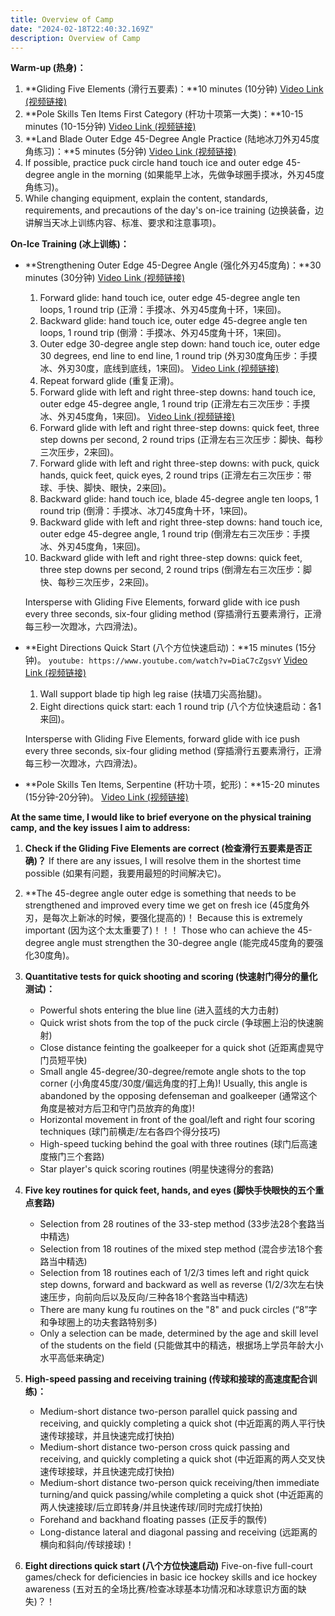 ```yaml
---
title: Overview of Camp
date: "2024-02-18T22:40:32.169Z"
description: Overview of Camp
---
```


**Warm-up (热身)：**
1. **Gliding Five Elements (滑行五要素)：**10 minutes (10分钟)
   [Video Link (视频链接)](https://v.douyin.com/i8q2ub69/)
2. **Pole Skills Ten Items First Category (杆功十项第一大类)：**10-15 minutes (10-15分钟)
   [Video Link (视频链接)](https://v.douyin.com/i8qj77Xe/)
3. **Land Blade Outer Edge 45-Degree Angle Practice (陆地冰刀外刃45度角练习)：**5 minutes (5分钟)
   [Video Link (视频链接)](https://v.douyin.com/i8q2WTMn/)
4. If possible, practice puck circle hand touch ice and outer edge 45-degree angle in the morning (如果能早上冰，先做争球圈手摸冰，外刃45度角练习)。
5. While changing equipment, explain the content, standards, requirements, and precautions of the day's on-ice training (边换装备，边讲解当天冰上训练内容、标准、要求和注意事项)。

**On-Ice Training (冰上训练)：**
- **Strengthening Outer Edge 45-Degree Angle (强化外刃45度角)：**30 minutes (30分钟)
  [Video Link (视频链接)](https://v.douyin.com/i8qjXVgb/)
    1. Forward glide: hand touch ice, outer edge 45-degree angle ten loops, 1 round trip (正滑：手摸冰、外刃45度角十环，1来回)。
    2. Backward glide: hand touch ice, outer edge 45-degree angle ten loops, 1 round trip (倒滑：手摸冰、外刃45度角十环，1来回)。
    3. Outer edge 30-degree angle step down: hand touch ice, outer edge 30 degrees, end line to end line, 1 round trip (外刃30度角压步：手摸冰、外刃30度，底线到底线，1来回)。
       [Video Link (视频链接)](https://v.douyin.com/i8q2TVb8/)
    4. Repeat forward glide (重复正滑)。
    5. Forward glide with left and right three-step downs: hand touch ice, outer edge 45-degree angle, 1 round trip (正滑左右三次压步：手摸冰、外刃45度角，1来回)。
       [Video Link (视频链接)](https://v.douyin.com/i8q6u8ag/)
    6. Forward glide with left and right three-step downs: quick feet, three step downs per second, 2 round trips (正滑左右三次压步：脚快、每秒三次压步，2来回)。
    7. Forward glide with left and right three-step downs: with puck, quick hands, quick feet, quick eyes, 2 round trips (正滑左右三次压步：带球、手快、脚快、眼快，2来回)。
    8. Backward glide: hand touch ice, blade 45-degree angle ten loops, 1 round trip (倒滑：手摸冰、冰刀45度角十环，1来回)。
    9. Backward glide with left and right three-step downs: hand touch ice, outer edge 45-degree angle, 1 round trip (倒滑左右三次压步：手摸冰、外刃45度角，1来回)。
    10. Backward glide with left and right three-step downs: quick feet, three step downs per second, 2 round trips (倒滑左右三次压步：脚快、每秒三次压步，2来回)。

  Intersperse with Gliding Five Elements, forward glide with ice push every three seconds, six-four gliding method (穿插滑行五要素滑行，正滑每三秒一次蹬冰，六四滑法)。

- **Eight Directions Quick Start (八个方位快速启动)：**15 minutes (15分钟)。
  `youtube: https://www.youtube.com/watch?v=DiaC7cZgsvY`
  [Video Link (视频链接)](https://v.douyin.com/i8q2Qc28/)
    1. Wall support blade tip high leg raise (扶墙刀尖高抬腿)。
    2. Eight directions quick start: each 1 round trip (八个方位快速启动：各1来回)。

  Intersperse with Gliding Five Elements, forward glide with ice push every three seconds, six-four gliding method (穿插滑行五要素滑行，正滑每三秒一次蹬冰，六四滑法)。

- **Pole Skills Ten Items, Serpentine (杆功十项，蛇形)：**15-20 minutes (15分钟-20分钟)。
  [Video Link (视频链接)](https://v.douyin.com/i8q2W6Pp/)


**At the same time, I would like to brief everyone on the physical training camp, and the key issues I aim to address:**

1. **Check if the Gliding Five Elements are correct (检查滑行五要素是否正确)？**
   If there are any issues, I will resolve them in the shortest time possible (如果有问题，我要用最短的时间解决它)。

2. **The 45-degree angle outer edge is something that needs to be strengthened and improved every time we get on fresh ice (45度角外刃，是每次上新冰的时候，要强化提高的)！ Because this is extremely important (因为这个太太重要了)！！！ Those who can achieve the 45-degree angle must strengthen the 30-degree angle (能完成45度角的要强化30度角)。

3. **Quantitative tests for quick shooting and scoring (快速射门得分的量化测试)：**
    - Powerful shots entering the blue line (进入蓝线的大力击射)
    - Quick wrist shots from the top of the puck circle (争球圈上沿的快速腕射)
    - Close distance feinting the goalkeeper for a quick shot (近距离虚晃守门员短平快)
    - Small angle 45-degree/30-degree/remote angle shots to the top corner (小角度45度/30度/偏远角度的打上角)! Usually, this angle is abandoned by the opposing defenseman and goalkeeper (通常这个角度是被对方后卫和守门员放弃的角度)!
    - Horizontal movement in front of the goal/left and right four scoring techniques (球门前横走/左右各四个得分技巧)
    - High-speed tucking behind the goal with three routines (球门后高速度掖门三个套路)
    - Star player's quick scoring routines (明星快速得分的套路)

4. **Five key routines for quick feet, hands, and eyes (脚快手快眼快的五个重点套路)**
    - Selection from 28 routines of the 33-step method (33步法28个套路当中精选)
    - Selection from 18 routines of the mixed step method (混合步法18个套路当中精选)
    - Selection from 18 routines each of 1/2/3 times left and right quick step downs, forward and backward as well as reverse (1/2/3次左右快速压步，向前向后以及反向/三种各18个套路当中精选)
    - There are many kung fu routines on the "8" and puck circles (“8”字和争球圈上的功夫套路特别多)
    - Only a selection can be made, determined by the age and skill level of the students on the field (只能做其中的精选，根据场上学员年龄大小水平高低来确定)

5. **High-speed passing and receiving training (传球和接球的高速度配合训练)：**
    - Medium-short distance two-person parallel quick passing and receiving, and quickly completing a quick shot (中近距离的两人平行快速传球接球，并且快速完成打快拍)
    - Medium-short distance two-person cross quick passing and receiving, and quickly completing a quick shot (中近距离的两人交叉快速传球接球，并且快速完成打快拍)
    - Medium-short distance two-person quick receiving/then immediate turning/and quick passing/while completing a quick shot (中近距离的两人快速接球/后立即转身/并且快速传球/同时完成打快拍)
    - Forehand and backhand floating passes (正反手的飘传)
    - Long-distance lateral and diagonal passing and receiving (远距离的横向和斜向/传球接球)！

6. **Eight directions quick start (八个方位快速启动)**
   Five-on-five full-court games/check for deficiencies in basic ice hockey skills and ice hockey awareness (五对五的全场比赛/检查冰球基本功情况和冰球意识方面的缺失)？！